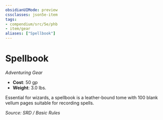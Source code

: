 ```yaml
---
obsidianUIMode: preview
cssclasses: json5e-item
tags:
- compendium/src/5e/phb
- item/gear
aliases: ["Spellbook"]
---
```

# Spellbook
*Adventuring Gear*  

- **Cost**: 50 gp
- **Weight**: 3.0 lbs.

Essential for wizards, a spellbook is a leather-bound tome with 100 blank vellum pages suitable for recording spells.

*Source: SRD / Basic Rules*